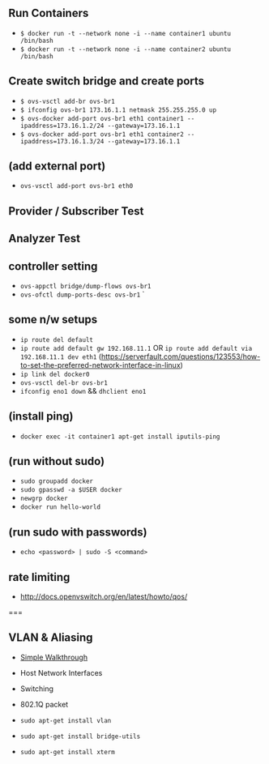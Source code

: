 ## Run Containers
 * `$ docker run -t --network none -i --name container1 ubuntu /bin/bash`
 * `$ docker run -t --network none -i --name container2 ubuntu /bin/bash`

## Create switch bridge and create ports
* `$ ovs-vsctl add-br ovs-br1`
* `$ ifconfig ovs-br1 173.16.1.1 netmask 255.255.255.0 up`
* `$ ovs-docker add-port ovs-br1 eth1 container1 --ipaddress=173.16.1.2/24 --gateway=173.16.1.1`
* `$ ovs-docker add-port ovs-br1 eth1 container2 --ipaddress=173.16.1.3/24 --gateway=173.16.1.1`

## (add external port)
* `ovs-vsctl add-port ovs-br1 eth0`

## Provider / Subscriber Test

## Analyzer Test

## controller setting
* `ovs-appctl bridge/dump-flows ovs-br1`
* `ovs-ofctl dump-ports-desc ovs-br1` `

## some n/w setups
* `ip route del default`
* `ip route add default gw 192.168.11.1` OR `ip route add default via 192.168.11.1 dev eth1` (https://serverfault.com/questions/123553/how-to-set-the-preferred-network-interface-in-linux)
* `ip link del docker0`
* `ovs-vsctl del-br ovs-br1`
* `ifconfig eno1 down` && `dhclient eno1`

## (install ping)
* `docker exec -it container1 apt-get install iputils-ping`

## (run without sudo)
* `sudo groupadd docker`
* `sudo gpasswd -a $USER docker`
* `newgrp docker`
* `docker run hello-world`

## (run sudo with passwords)
* `echo <password> | sudo -S <command>`

## rate limiting
* http://docs.openvswitch.org/en/latest/howto/qos/

===

## VLAN & Aliasing
* [Simple Walkthrough](walkthroughs/VLANTest.md)
* Host Network Interfaces
* Switching
* 802.1Q packet

* `sudo apt-get install vlan`
* `sudo apt-get install bridge-utils`
* `sudo apt-get install xterm`
